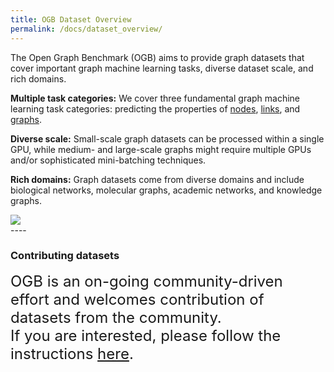 ```yaml
---
title: OGB Dataset Overview
permalink: /docs/dataset_overview/
---
```


<!-- Benchmark datasets are broadly classified into three categories representing three key graph machine learning tasks.  -->

<div class="container">
    <div class="row">
        <div class="col-md-6">
            <p class="lead">
                The Open Graph Benchmark (OGB) aims to provide graph datasets that cover important graph machine learning tasks, diverse dataset scale, and rich domains.
            </p>
            <p class="lead">
                <b>Multiple task categories:</b> We cover three fundamental graph machine learning task categories: predicting the properties of <a href="../nodeprop/">nodes</a>, <a href="../linkprop/">links</a>, and <a href="../graphprop/">graphs</a>.  <br/>
            </p>
            <p class="lead">
                <b>Diverse scale:</b> Small-scale graph datasets can be processed within a single GPU, while medium- and large-scale graphs might require multiple GPUs and/or sophisticated mini-batching techniques. <br/>
            </p>
            <p class="lead">
                <b>Rich domains:</b> Graph datasets come from diverse domains and include biological networks, molecular graphs, academic networks, and knowledge graphs.  <br/>
            </p>
        </div>
        <div class="col-md-6 text-center">
            <img src="{{ "/assets/img/dataset_overview.png" | relative_url }}" class="img-responsive">
        </div>
    </div>
    <!-- <p class="lead">
    <font size="+2"><b>Contributing datasets</b></font>
    <br/>
    OGB is an on-going effort and welcomes contribution of datasets from the community.
    <br/>
If you are interested, please follow the instructions <a href="https://docs.google.com/document/d/1bSVtHGtSMwu6B3setIrEAnNxI4qBYRoFIClAkk7aOAg/edit?usp=sharing">here</a>. -->
    <!-- </p> -->
</div>
----

### **Contributing datasets**
<p class="lead">
<font size="5">OGB is an on-going community-driven effort and welcomes contribution of datasets from the community. <br/>
If you are interested, please follow the instructions <a href="https://docs.google.com/document/d/1bSVtHGtSMwu6B3setIrEAnNxI4qBYRoFIClAkk7aOAg/edit?usp=sharing">here</a>.  </font>
</p>

<!-- #### [**Node Property Prediction**](../nodeprop/)
The task is to predict properties of single nodes.

- [**ogbn-proteins**](../nodeprop/#ogbn-proteins): Prediction of protein roles in protein-protein association network.
- [**ogbn-products**](../nodeprop/#ogbn-products): Prediction of product categories in Amazon co-purchasing network.

#### [**Link Property Prediction**](../linkprop/)
The task is to predict properties of edges (pairs of nodes).

- [**ogbl-ppa**](../linkprop/#ogbl-ppa): Prediction of protein-protein associations and their types in protein-protein association network.
- [**ogbl-reviews**](../linkprop/#ogbl-reviews): Prediction of review ratings in Amazon user-item review network.

#### [**Graph Property Prediction**](../graphprop)
The task is to predict properties of entire graphs or subgraphs.

- [**ogbg-mol**](../graphprop/#ogbg-mol): Prediction of chemical properties of molecules. -->


